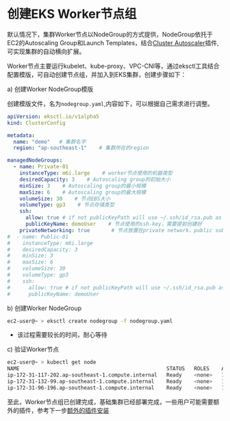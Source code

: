 # 创建EKS Worker节点组

默认情况下，集群Worker节点以NodeGroup的方式提供，NodeGroup依托于EC2的Autoscaling Group和Launch Templates，结合[Cluster Autoscaler](https://docs.aws.amazon.com/eks/latest/userguide/autoscaling.html)插件,可实现集群的自动横向扩展。

Worker节点主要运行kubelet、kube-proxy、VPC-CNI等，通过eksctl工具结合配置模版，可自动创建节点组，并加入到EKS集群，创建步骤如下：

a) 创建Worker NodeGroup模版

创建模版文件，名为`nodegroup.yaml`,内容如下，可以根据自己需求进行调整。

```yaml
apiVersion: eksctl.io/v1alpha5
kind: ClusterConfig

metadata:
  name: "demo"   # 集群名字
  region: "ap-southeast-1"    # 集群所在的region

managedNodeGroups:
  - name: Private-01
    instanceType: m6i.large    # worker节点使用的机器类型
    desiredCapacity: 3    # Autoscaling group的初始大小
    minSize: 3    # Autoscaling group的最小规模
    maxSize: 6    # Autoscaling group的最大规模 
    volumeSize: 30    # 节点EBS大小
    volumeType: gp3    # 节点存储类型
    ssh:
      allow: true # if not publicKeyPath will use ~/.ssh/id_rsa.pub as the default ssh key
      publicKeyName: demoUser    # 节点使用的ssh-key，需要提前创建好
    privateNetworking: true       # 节点放置在private network，public subnet的节点无需设置
#  - name: Public-01
#    instanceType: m6i.large
#    desiredCapacity: 3
#    minSize: 3
#    maxSize: 6
#    volumeSize: 30
#    volumeType: gp3    
#    ssh:
#      allow: true # if not publicKeyPath will use ~/.ssh/id_rsa.pub as the default ssh key
#      publicKeyName: demoUser
```

b) 创建Worker NodeGroup

```bash
ec2-user@~ > eksctl create nodegroup -f nodegroup.yaml
```

* 该过程需要较长的时间，耐心等待

c) 验证Worker节点

```bash
ec2-user@~ > kubectl get node
NAME                                                STATUS   ROLES    AGE   VERSION
ip-172-31-117-202.ap-southeast-1.compute.internal   Ready    <none>   16m   v1.22.6-eks-7d68063
ip-172-31-132-99.ap-southeast-1.compute.internal    Ready    <none>   16m   v1.22.6-eks-7d68063
ip-172-31-96-196.ap-southeast-1.compute.internal    Ready    <none>   16m   v1.22.6-eks-7d68063
```

至此，Worker节点组已创建完成，基础集群已经部署完成，一些用户可能需要额外的插件，参考下一步[额外的插件安装](./05-%E9%A2%9D%E5%A4%96%E6%8F%92%E4%BB%B6%E5%AE%89%E8%A3%85.md)